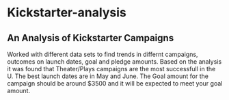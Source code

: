 # Kickstarter-analysis
## An Analysis of Kickstarter Campaigns
Worked with different data sets to find trends in differnt campaigns, outcomes on launch dates, goal and pledge amounts.
Based on the analysis it was found that Theater/Plays campaigns are the most successfull in the U. The best launch dates are in May and June. The Goal amount for the campaign should be around $3500 and it will be expected to meet your goal amount. 


